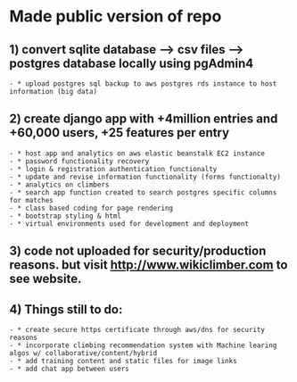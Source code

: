 # Made public version of repo

## 1) convert sqlite database --> csv files --> postgres database locally using pgAdmin4
    - * upload postgres sql backup to aws postgres rds instance to host information (big data)
## 2) create django app with +4million entries and +60,000 users, +25 features per entry
    - * host app and analytics on aws elastic beanstalk EC2 instance
    - * password functionality recovery
    - * login & registration authentication functionalty
    - * update and revise information functionality (forms functionalty)
    - * analytics on climbers
    - * search app function created to search postgres specific columns for matches
    - * class based coding for page rendering
    - * bootstrap styling & html
    - * virtual environments used for development and deployment

## 3) code not uploaded for security/production reasons. but visit http://www.wikiclimber.com to see website.

## 4) Things still to do:
    - * create secure https certificate through aws/dns for security reasons
    - * incorporate climbing recommendation system with Machine learing algos w/ collaborative/content/hybrid 
    - * add training content and static files for image links
    - * add chat app between users